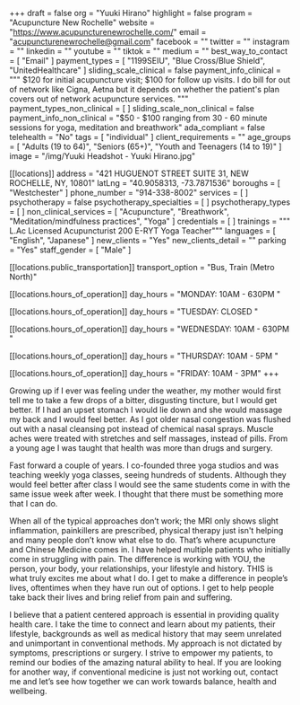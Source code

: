 +++
draft = false
org = "Yuuki Hirano"
highlight = false
program = "Acupuncture New Rochelle"
website = "https://www.acupuncturenewrochelle.com/"
email = "acupuncturenewrochelle@gmail.com"
facebook = ""
twitter = ""
instagram = ""
linkedin = ""
youtube = ""
tiktok = ""
medium = ""
best_way_to_contact = [ "Email" ]
payment_types = [ "1199SEIU", "Blue Cross/Blue Shield", "UnitedHealthcare" ]
sliding_scale_clinical = false
payment_info_clinical = """
$120 for initial acupuncture visit; $100 for follow up visits.
I do bill for out of network like Cigna, Aetna but it depends on whether the patient's plan covers out of network acupuncture services. """
payment_types_non_clinical = [ ]
sliding_scale_non_clinical = false
payment_info_non_clinical = "$50 - $100 ranging from 30 - 60 minute sessions for yoga, meditation and breathwork"
ada_compliant = false
telehealth = "No"
tags = [ "individual" ]
client_requirements = ""
age_groups = [
  "Adults (19 to 64)",
  "Seniors (65+)",
  "Youth and Teenagers (14 to 19)"
]
image = "/img/Yuuki Headshot - Yuuki Hirano.jpg"

[[locations]]
address = "421 HUGUENOT STREET SUITE 31, NEW ROCHELLE, NY, 10801"
latLng = "40.9058313, -73.7871536"
boroughs = [ "Westchester" ]
phone_number = "914-338-8002"
services = [ ]
psychotherapy = false
psychotherapy_specialties = [ ]
psychotherapy_types = [ ]
non_clinical_services = [
  "Acupuncture",
  "Breathwork",
  "Meditation/mindfulness practices",
  "Yoga"
]
credentials = [ ]
trainings = """
L.Ac Licensed Acupuncturist
200 E-RYT Yoga Teacher"""
languages = [ "English", "Japanese" ]
new_clients = "Yes"
new_clients_detail = ""
parking = "Yes"
staff_gender = [ "Male" ]

  [[locations.public_transportation]]
  transport_option = "Bus, Train (Metro North)"

  [[locations.hours_of_operation]]
  day_hours = "MONDAY: 10AM - 630PM  "

  [[locations.hours_of_operation]]
  day_hours = "TUESDAY: CLOSED  "

  [[locations.hours_of_operation]]
  day_hours = "WEDNESDAY: 10AM - 630PM  "

  [[locations.hours_of_operation]]
  day_hours = "THURSDAY: 10AM - 5PM  "

  [[locations.hours_of_operation]]
  day_hours = "FRIDAY: 10AM - 3PM"
+++

Growing up if I ever was feeling under the weather, my mother would first tell me to take a few drops of a bitter, disgusting tincture, but I would get better. If I had an upset stomach I would lie down and she would massage my back and I would feel better. As I got older nasal congestion was flushed out with a nasal cleansing pot instead of chemical nasal sprays. Muscle aches were treated with stretches and self massages, instead of pills. From a young age I was taught that health was more than drugs and surgery.

Fast forward a couple of years. I co-founded three yoga studios and was teaching weekly yoga classes, seeing hundreds of students. Although they would feel better after class I would see the same students come in with the same issue week after week. I thought that there must be something more that I can do.

When all of the typical approaches don’t work; the MRI only shows slight inflammation, painkillers are prescribed, physical therapy just isn't helping and many people don’t know what else to do. That’s where acupuncture and Chinese Medicine comes in. I have helped multiple patients who initially come in struggling with pain. The difference is working with YOU, the person, your body, your relationships, your lifestyle and history. THIS is what truly excites me about what I do. I get to make a difference in people’s lives, oftentimes when they have run out of options. I get to help people take back their lives and bring relief from pain and suffering.

I believe that a patient centered approach is essential in providing quality health care. I take the time to connect and learn about my patients, their lifestyle, backgrounds as well as medical history that may seem unrelated and unimportant in conventional methods.  My approach is not dictated by symptoms, prescriptions or surgery.  I strive to empower my patients, to remind our bodies of the amazing natural ability to heal. If you are looking for another way, if conventional medicine is just not working out, contact me and let’s see how together we can work towards balance, health and wellbeing.
